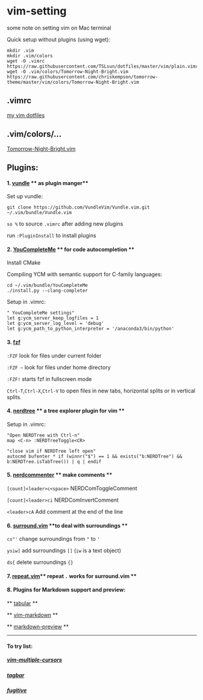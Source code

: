 # vim-setting
some note on setting vim on Mac terminal

Quick setup without plugins (using wget): 
```    
mkdir .vim
mkdir .vim/colors
wget -O .vimrc https://raw.githubusercontent.com/TSLsun/dotfiles/master/vim/plain.vimrc
wget -O .vim/colors/Tomorrow-Night-Bright.vim https://raw.githubusercontent.com/chriskempson/tomorrow-theme/master/vim/colors/Tomorrow-Night-Bright.vim
```    

## .vimrc

[my vim dotfiles](https://github.com/TSLsun/dotfiles/tree/master/vim)

## .vim/colors/...

[Tomorrow-Night-Bright.vim](
https://github.com/chriskempson/tomorrow-theme/blob/master/vim/colors/Tomorrow-Night-Bright.vim)

## Plugins:

#### 1. [vundle](https://github.com/VundleVim/Vundle.vim) ** as plugin manger**

Set up vundle:
```
git clone https://github.com/VundleVim/Vundle.vim.git ~/.vim/bundle/Vundle.vim
```

`so %` to source `.vimrc` after adding new plugins 

run `:PluginInstall` to install plugins

#### 2. [YouCompleteMe](http://valloric.github.io/YouCompleteMe/#mac-os-x)      ** for code autocompletion **

Install CMake

Compiling YCM with semantic support for C-family languages:

```
cd ~/.vim/bundle/YouCompleteMe
./install.py --clang-completer
```

Setup in .vimrc:
```
" YouCompleteMe settings"
let g:ycm_server_keep_logfiles = 1
let g:ycm_server_log_level = 'debug'
let g:ycm_path_to_python_interpreter = '/anaconda3/bin/python'
```

#### 3. [fzf](https://github.com/junegunn/fzf)

`:FZF` look for files under current folder

`:FZF ~` look for files under home directory 

`:FZF!` starts fzf in fullscreen mode

`Ctrl-T`,`Ctrl-X`,`Ctrl-V` to open files in new tabs, horizontal splits or in vertical splits.

#### 4. [nerdtree](https://github.com/scrooloose/nerdtree)  ** a tree explorer plugin for vim **

Setup in .vimrc:
```
"Open NERDTree with Ctrl-n"
map <C-n> :NERDTreeToggle<CR>

"close vim if NERDTree left open"
autocmd bufenter * if (winnr("$") == 1 && exists("b:NERDTree") && b:NERDTree.isTabTree()) | q | endif
```

#### 5. [nerdcommenter](https://github.com/scrooloose/nerdcommenter) ** make comments **

`[count]<leader>c<space>` NERDComToggleComment

`[count]<leader>ci` NERDComInvertComment

`<leader>cA` Add comment at the end of the line

#### 6. [surround.vim](https://github.com/tpope/vim-surround) **to  deal with surroundings **

`cs"'` change surroundings from `"` to `'`

`ysiw]` add surroundings `[]` (`iw` is a text object)

`ds{` delete surroundings `{}` 

#### 7. [repeat.vim](https://github.com/tpope/vim-repeat)** repeat `.` works for surround.vim **

#### 8. Plugins for Markdown support and preview:

** [tabular](https://github.com/godlygeek/tabular) **

** [vim-markdown](https://github.com/plasticboy/vim-markdown) **

** [markdown-preview](https://github.com/iamcco/markdown-preview.vim) **



---
#### To try list:

##### [vim-multiple-cursors](https://github.com/terryma/vim-multiple-cursors)

##### [tagbar](https://github.com/majutsushi/tagbar)

##### [fugitive](https://github.com/tpope/vim-fugitive)

